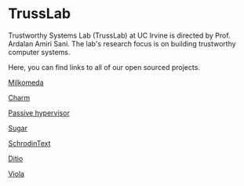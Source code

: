 # TrussLab 

Trustworthy Systems Lab (TrussLab) at UC Irvine is directed by Prof. Ardalan Amiri Sani. The lab's research focus is on building trustworthy computer systems.

Here, you can find links to all of our open sourced projects.

[Milkomeda](https://trusslab.github.io/milkomeda)

[Charm](https://trusslab.github.io/charm)

[Passive hypervisor](https://trusslab.github.io/hyp_tee)

[Sugar](https://trusslab.github.io/sugar)

[SchrodinText](https://trusslab.github.io/schrodintext)

[Ditio](https://trusslab.github.io/ditio)

[Viola](https://trusslab.github.io/viola)


